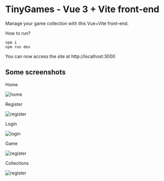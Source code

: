 # TinyGames - Vue 3 + Vite front-end

Manage your game collection with this Vue+Vite front-end.

How to run?

    npm i
    npm run dev

You can now access the site at http://localhost:3000

## Some screenshots

Home 

![home](https://storage.googleapis.com/tinygames/screenshots/tinygames-home.png)

Register

![register](https://storage.googleapis.com/tinygames/screenshots/tinygames-register.png)

Login

![login](https://storage.googleapis.com/tinygames/screenshots/tinygames-login.png)

Game

![register](https://storage.googleapis.com/tinygames/screenshots/tinygames-game.png)

Collections

![register](https://storage.googleapis.com/tinygames/screenshots/tinygames-collections.png)